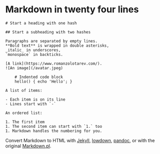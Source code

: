 # Markdown in twenty four lines

```
# Start a heading with one hash

## Start a subheading with two hashes

Paragraphs are separated by empty lines.
**Bold text** is wrapped in double asterisks,
_italic_ in underscores,
`monospace` in backticks.

[A link](https://www.romanzolotarev.com/).
![An image](/avatar.jpeg)

    # Indented code block
    hello() { echo 'Hello'; }

A list of items:

- Each item is on its line
- Lines start with `-`

An ordered list:

1. The first item
1. The second item can start with `1.` too
1. Markdown handles the numbering for you.
```

Convert Markdown to HTML with
[Jekyll](/jekyll.html),
[lowdown](https://kristaps.bsd.lv/lowdown/),
[pandoc](http://pandoc.org/),
or with the original
[Markdown.pl](https://daringfireball.net/projects/markdown/).
